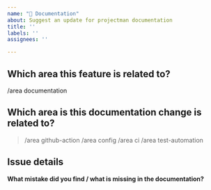 ```yaml
---
name: "📖 Documentation"
about: Suggest an update for projectman documentation
title: ''
labels: ''
assignees: ''

---
```


## Which area this feature is related to?

/area documentation

## Which area is this documentation change is related to?

<!--
    Uncomment appropriate `/area` lines, and delete the rest.
    For example, `> /area config` would simply become: `/area config`
-->

<!-- TODO: Add more precise labels -->
> /area github-action
> /area config
> /area ci
> /area test-automation

## Issue details

<!--
  Provide a clear and concise description of the changes you are suggesting
-->

**What mistake did you find / what is missing in the documentation?**
